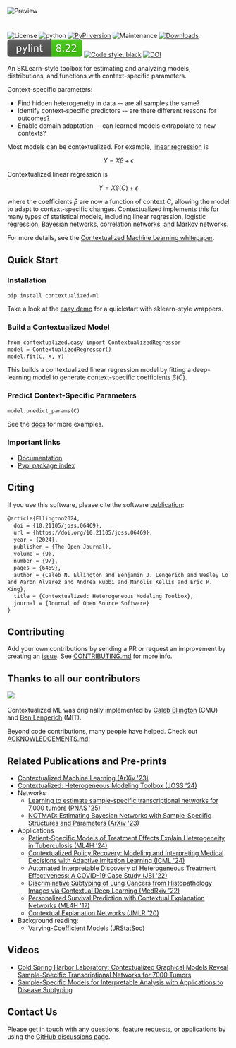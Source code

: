 ![Preview](docs/logo.png)
#

![License](https://img.shields.io/github/license/cnellington/contextualized.svg?style=flat-square)
![python](https://img.shields.io/badge/python-3.8%20|%203.9%20|%203.10%20|%203.11-blue)
[![PyPI version](https://badge.fury.io/py/contextualized-ml.svg)](https://badge.fury.io/py/contextualized-ml)
![Maintenance](https://img.shields.io/maintenance/yes/2024?style=flat-square)
[![Downloads](https://pepy.tech/badge/contextualized-ml)](https://pepy.tech/project/contextualized-ml)
![pylint Score](pylint.svg)
<a href="https://github.com/psf/black"><img alt="Code style: black" src="https://img.shields.io/badge/code%20style-black-000000.svg"></a>
[![DOI](https://joss.theoj.org/papers/10.21105/joss.06469/status.svg)](https://doi.org/10.21105/joss.06469)


An SKLearn-style toolbox for estimating and analyzing models, distributions, and functions with context-specific parameters.

Context-specific parameters:
- Find hidden heterogeneity in data -- are all samples the same?
- Identify context-specific predictors -- are there different reasons for outcomes?
- Enable domain adaptation -- can learned models extrapolate to new contexts?

Most models can be contextualized. For example, [linear regression](https://en.wikipedia.org/wiki/Linear_regression#Formulation) is
```math
Y = X\beta + \epsilon
```

Contextualized linear regression is
```math
Y = X\beta(C) + \epsilon
```
where the coefficients $\beta$ are now a function of context $C$, allowing the model to adapt to context-specific changes. 
Contextualized implements this for many types of statistical models, including linear regression, logistic regression, Bayesian networks, correlation networks, and Markov networks.

For more details, see the [Contextualized Machine Learning whitepaper](https://arxiv.org/abs/2310.11340).

## Quick Start

### Installation
```
pip install contextualized-ml
```

Take a look at the [easy demo](docs/models/easy_regression.ipynb) for a quickstart with sklearn-style wrappers.

### Build a Contextualized Model
```
from contextualized.easy import ContextualizedRegressor
model = ContextualizedRegressor()
model.fit(C, X, Y)
```
This builds a contextualized linear regression model by fitting a deep-learning model to generate context-specific coefficients $\beta(C)$.

### Predict Context-Specific Parameters
```
model.predict_params(C)
```

See the [docs](https://contextualized.ml/docs) for more examples.

### Important links

- [Documentation](https://contextualized.ml/docs)
- [Pypi package index](https://pypi.python.org/pypi/contextualized-ml)

## Citing
If you use this software, please cite the software [publication](https://doi.org/10.21105/joss.06469):
```
@article{Ellington2024,
  doi = {10.21105/joss.06469},
  url = {https://doi.org/10.21105/joss.06469},
  year = {2024},
  publisher = {The Open Journal},
  volume = {9},
  number = {97},
  pages = {6469},
  author = {Caleb N. Ellington and Benjamin J. Lengerich and Wesley Lo and Aaron Alvarez and Andrea Rubbi and Manolis Kellis and Eric P. Xing},
  title = {Contextualized: Heterogeneous Modeling Toolbox},
  journal = {Journal of Open Source Software}
}
```

## Contributing

Add your own contributions by sending a PR or request an improvement by creating an [issue](https://github.com/cnellington/Contextualized/issues). See [CONTRIBUTING.md](https://github.com/cnellington/Contextualized/blob/main/CONTRIBUTING.md) for more info.

## Thanks to all our contributors

<a href="https://github.com/cnellington/contextualized/graphs/contributors">
  <img src="https://contributors-img.web.app/image?repo=cnellington/contextualized" />
</a>

Contextualized ML was originally implemented by [Caleb Ellington](https://calebellington.com/) (CMU) and [Ben Lengerich](http://web.mit.edu/~blengeri/www) (MIT).

Beyond code contributions, many people have helped. Check out [ACKNOWLEDGEMENTS.md](https://github.com/cnellington/Contextualized/blob/main/ACKNOWLEDGEMENTS.md)!

## Related Publications and Pre-prints
- [Contextualized Machine Learning (ArXiv '23)](https://arxiv.org/abs/2310.11340)
- [Contextualized: Heterogeneous Modeling Toolbox (JOSS '24)](https://doi.org/10.21105/joss.06469)
- Networks
  - [Learning to estimate sample-specific transcriptional networks for 7,000 tumors (PNAS '25)](https://www.pnas.org/doi/10.1073/pnas.2411930122)
  - [NOTMAD: Estimating Bayesian Networks with Sample-Specific Structures and Parameters (ArXiv '23)](http://arxiv.org/abs/2111.01104)
- Applications
  - [Patient-Specific Models of Treatment Effects Explain Heterogeneity in Tuberculosis (ML4H '24)](https://arxiv.org/abs/2411.10645)
  - [Contextualized Policy Recovery: Modeling and Interpreting Medical Decisions with Adaptive Imitation Learning (ICML '24)](https://arxiv.org/abs/2310.07918)
  - [Automated Interpretable Discovery of Heterogeneous Treatment Effectiveness: A COVID-19 Case Study (JBI '22)](https://www.sciencedirect.com/science/article/pii/S1532046422001022)
  - [Discriminative Subtyping of Lung Cancers from Histopathology Images via Contextual Deep Learning (MedRxiv '22)](https://www.medrxiv.org/content/10.1101/2020.06.25.20140053v2)
  - [Personalized Survival Prediction with Contextual Explanation Networks (ML4H '17)](http://arxiv.org/abs/1801.09810)
  - [Contextual Explanation Networks (JMLR '20)](https://jmlr.org/papers/v21/18-856.html)
- Background reading:
  - [Varying-Coefficient Models (JRStatSoc)](https://academic.oup.com/jrsssb/article-abstract/55/4/757/7028270)


## Videos
- [Cold Spring Harbor Laboratory: Contextualized Graphical Models Reveal Sample-Specific Transcriptional Networks for 7000 Tumors](https://www.youtube.com/watch?v=MTcjFK-YwCw)
- [Sample-Specific Models for Interpretable Analysis with Applications to Disease Subtyping](http://www.birs.ca/events/2022/5-day-workshops/22w5055/videos/watch/202205051559-Lengerich.html)

## Contact Us
Please get in touch with any questions, feature requests, or applications by using the [GitHub discussions page](https://github.com/cnellington/Contextualized/discussions).
